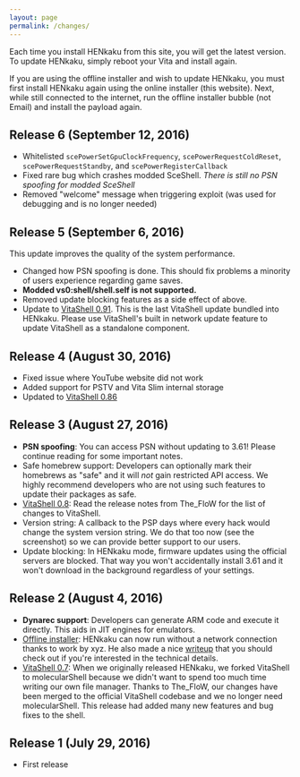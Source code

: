 ```yaml
---
layout: page
permalink: /changes/
---
```


Each time you install HENkaku from this site, you will get the latest version. To update HENkaku, simply reboot your Vita and install again.

If you are using the offline installer and wish to update HENkaku, you must first install HENkaku again using the online installer (this website). Next, while still connected to the internet, run the offline installer bubble (not Email) and install the payload again.

Release 6 (September 12, 2016)
-------------------------------------------------------------------------------
* Whitelisted `scePowerSetGpuClockFrequency`, `scePowerRequestColdReset`, `scePowerRequestStandby`, and `scePowerRegisterCallback`
* Fixed rare bug which crashes modded SceShell. _There is still no PSN spoofing for modded SceShell_
* Removed "welcome" message when triggering exploit (was used for debugging and is no longer needed)

Release 5 (September 6, 2016)
-------------------------------------------------------------------------------
This update improves the quality of the system performance.

* Changed how PSN spoofing is done. This should fix problems a minority of users experience regarding game saves.
* **Modded vs0:shell/shell.self is not supported.**
* Removed update blocking features as a side effect of above.
* Update to [VitaShell 0.91](https://github.com/TheOfficialFloW/VitaShell/releases/tag/0.91). This is the last VitaShell update bundled into HENkaku. Please use VitaShell's built in network update feature to update VitaShell as a standalone component.

Release 4 (August 30, 2016)
-------------------------------------------------------------------------------
* Fixed issue where YouTube website did not work
* Added support for PSTV and Vita Slim internal storage
* Updated to [VitaShell 0.86](https://github.com/TheOfficialFloW/VitaShell/releases/tag/0.86)

Release 3 (August 27, 2016)
-------------------------------------------------------------------------------
* **PSN spoofing**: You can access PSN without updating to 3.61! Please continue reading for some important notes.
* Safe homebrew support: Developers can optionally mark their homebrews as "safe" and it will _not_ gain restricted API access. We highly recommend developers who are not using such features to update their packages as safe.
* [VitaShell 0.8](https://github.com/TheOfficialFloW/VitaShell): Read the release notes from The_FloW for the list of changes to VitaShell.
* Version string: A callback to the PSP days where every hack would change the system version string. We do that too now (see the screenshot) so we can provide better support to our users.
* Update blocking: In HENkaku mode, firmware updates using the official servers are blocked. That way you won't accidentally install 3.61 and it won't download in the background regardless of your settings.

Release 2 (August 4, 2016)
-------------------------------------------------------------------------------
* **Dynarec support**: Developers can generate ARM code and execute it directly. This aids in JIT engines for emulators.
* [Offline installer](https://github.com/henkaku/offline-installer/releases): HENkaku can now run without a network connection thanks to work by xyz. He also made a nice [writeup](https://blog.xyz.is/2016/henkaku-offline-installer.html) that you should check out if you're interested in the technical details.
* [VitaShell 0.7](https://bitbucket.org/TheOfficialFloW/vitashell/): When we originally released HENkaku, we forked VitaShell to molecularShell because we didn't want to spend too much time writing our own file manager. Thanks to The_FloW, our changes have been merged to the official VitaShell codebase and we no longer need molecularShell. This release had added many new features and bug fixes to the shell.

Release 1 (July 29, 2016)
-------------------------------------------------------------------------------
* First release
